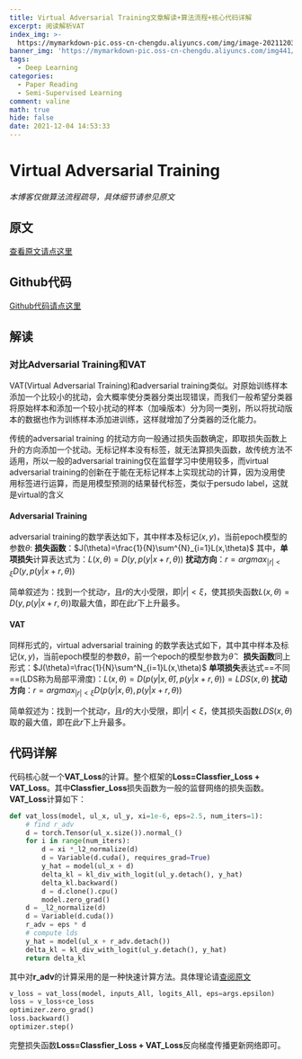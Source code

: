 ```yaml
---
title: Virtual Adversarial Training文章解读+算法流程+核心代码详解
excerpt: 阅读解析VAT
index_img: >-
  https://mymarkdown-pic.oss-cn-chengdu.aliyuncs.com/img/image-20211203212547096.png
banner_img: 'https://mymarkdown-pic.oss-cn-chengdu.aliyuncs.com/img441/1638523690670.jpg'
tags:
  - Deep Learning
categories:
  - Paper Reading
  - Semi-Supervised Learning
comment: valine
math: true
hide: false
date: 2021-12-04 14:53:33
---
```


# Virtual Adversarial Training
*本博客仅做算法流程疏导，具体细节请参见原文*
## 原文
[查看原文请点这里](http://arxiv.org/abs/1704.03976)
## Github代码
[Github代码请点这里](https://github.com/9310gaurav/virtual-adversarial-training)
## 解读
### 对比Adversarial Training和VAT
VAT(Virtual Adversarial Training)和adversarial training类似。对原始训练样本添加一个比较小的扰动，会大概率使分类器分类出现错误，而我们一般希望分类器将原始样本和添加一个较小扰动的样本（加噪版本）分为同一类别，所以将扰动版本的数据也作为训练样本添加进训练，这样就增加了分类器的泛化能力。

传统的adversarial training 的扰动方向一般通过损失函数确定，即取损失函数上升的方向添加一个扰动。无标记样本没有标签，就无法算损失函数，故传统方法不适用，所以一般的adversarial training仅在监督学习中使用较多，而virtual adversarial training的创新在于能在无标记样本上实现扰动的计算，因为没用使用标签进行运算，而是用模型预测的结果替代标签，类似于persudo label，这就是virtual的含义
#### Adversarial Training
adversarial training的数学表达如下，其中样本及标记$(x,y)$，当前epoch模型的参数$\theta$:
**损失函数**：$J(\theta)=\frac{1}{N}\sum^{N}_{i=1}L(x,\theta)$
其中，**单项损失**计算表达式为：$L(x,\theta)=D(y,p(y|x+r,\theta))$
**扰动方向**：$r=argmax_{|r|<\xi}D(y,p(y|x+r,\theta))$

简单叙述为：找到一个扰动$r$，且$r$的大小受限，即$|r|<\xi$，使其损失函数$L(x,\theta)=D(y,p(y|x+r,\theta))$取最大值，即在此$r$下上升最多。
#### VAT
同样形式的，virtual adversarial training 的数学表达式如下，其中其中样本及标记$(x,y)$，当前epoch模型的参数$\theta$，前一个epoch的模型参数为$\hat{\theta}$：
**损失函数**同上形式：$J(\theta)=\frac{1}{N}\sum^N_{i=1}L(x,\theta)$
**单项损失**表达式==不同==(LDS称为局部平滑度)：$L(x,\theta)=D(p(y|x,\hat\theta),p(y|x+r,\theta))=LDS(x,\theta)$
**扰动方向**：$r=argmax_{|r|<\xi}D(p(y|x,\theta),p(y|x+r,\theta))$

简单叙述为：找到一个扰动$r$，且$r$的大小受限，即$|r|<\xi$，使其损失函数$LDS(x,\theta)$取的最大值，即在此$r$下上升最多。


## 代码详解
代码核心就一个**VAT_Loss**的计算。整个框架的**Loss=Classfier_Loss + VAT_Loss**。其中**Classfier_Loss**损失函数为一般的监督网络的损失函数。**VAT_Loss**计算如下：
```python
def vat_loss(model, ul_x, ul_y, xi=1e-6, eps=2.5, num_iters=1):
    # find r_adv
    d = torch.Tensor(ul_x.size()).normal_()
    for i in range(num_iters):
        d = xi *_l2_normalize(d)
        d = Variable(d.cuda(), requires_grad=True)
        y_hat = model(ul_x + d)
        delta_kl = kl_div_with_logit(ul_y.detach(), y_hat)
        delta_kl.backward()
        d = d.clone().cpu()
        model.zero_grad()
    d = _l2_normalize(d)
    d = Variable(d.cuda())
    r_adv = eps * d
    # compute lds
    y_hat = model(ul_x + r_adv.detach())
    delta_kl = kl_div_with_logit(ul_y.detach(), y_hat)
    return delta_kl
```
其中对**r_adv**的计算采用的是一种快速计算方法。具体理论请[查阅原文](http://arxiv.org/abs/1704.03976)
```python
v_loss = vat_loss(model, inputs_All, logits_All, eps=args.epsilon)
loss = v_loss+ce_loss
optimizer.zero_grad()
loss.backward()
optimizer.step()
```
完整损失函数**Loss=Classfier_Loss + VAT_Loss**反向梯度传播更新网络即可。
